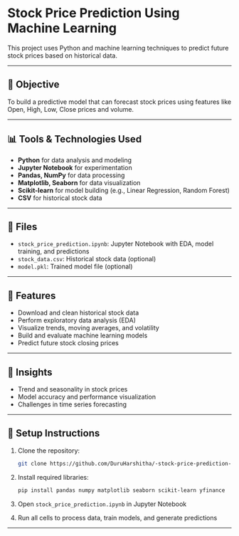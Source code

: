 # Stock Price Prediction Using Machine Learning

This project uses Python and machine learning techniques to predict future stock prices based on historical data.

---

## 📌 Objective
To build a predictive model that can forecast stock prices using features like Open, High, Low, Close prices and volume.

---

## 📊 Tools & Technologies Used
- **Python** for data analysis and modeling
- **Jupyter Notebook** for experimentation
- **Pandas, NumPy** for data processing
- **Matplotlib, Seaborn** for data visualization
- **Scikit-learn** for model building (e.g., Linear Regression, Random Forest)
- **CSV** for historical stock data

---

## 📁 Files
- `stock_price_prediction.ipynb`: Jupyter Notebook with EDA, model training, and predictions
- `stock_data.csv`: Historical stock data (optional)
- `model.pkl`: Trained model file (optional)

---

## 🚀 Features
- Download and clean historical stock data
- Perform exploratory data analysis (EDA)
- Visualize trends, moving averages, and volatility
- Build and evaluate machine learning models
- Predict future stock closing prices

---

## 🧠 Insights
- Trend and seasonality in stock prices
- Model accuracy and performance visualization
- Challenges in time series forecasting

---

## 🔧 Setup Instructions
1. Clone the repository:
   ```bash
   git clone https://github.com/DuruHarshitha/-stock-price-prediction-.git

2. Install required libraries:

   ```bash
   pip install pandas numpy matplotlib seaborn scikit-learn yfinance
   ```
3. Open `stock_price_prediction.ipynb` in Jupyter Notebook
4. Run all cells to process data, train models, and generate predictions

---
